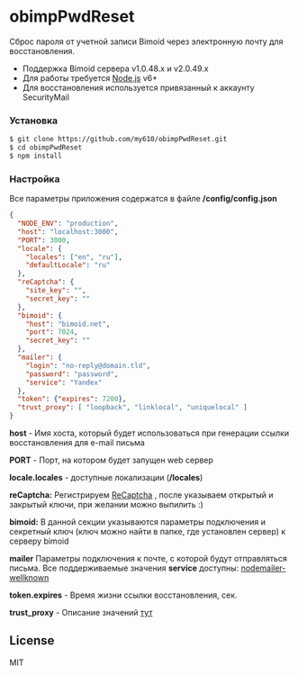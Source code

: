 # obimpPwdReset

Сброс пароля от учетной записи Bimoid через электронную почту для восстановления.

  - Поддержка Bimoid сервера v1.0.48.x и v2.0.49.x
  - Для работы требуется [Node.js](https://nodejs.org/) v6+
  - Для восстановления используется привязанный к аккаунту SecurityMail
  
### Установка

```sh
$ git clone https://github.com/my610/obimpPwdReset.git
$ cd obimpPwdReset
$ npm install
```

### Настройка

Все параметры приложения содержатся в файле __/config/config.json__

```json
{
  "NODE_ENV": "production",
  "host": "localhost:3000",
  "PORT": 3000,
  "locale": {
    "locales": ["en", "ru"],
    "defaultLocale": "ru"
  },
  "reCaptcha": {
    "site_key": "",
    "secret_key": ""
  },
  "bimoid": {
    "host": "bimoid.net",
    "port": 7024,
    "secret_key": ""
  },
  "mailer": {
    "login": "no-reply@domain.tld",
    "password": "password",
    "service": "Yandex"
  },
  "token": {"expires": 7200},
  "trust_proxy": [ "loopback", "linklocal", "uniquelocal" ]
}
```

**host** - Имя хоста, который будет использоваться при генерации ссылки восстановления для e-mail письма

**PORT** - Порт, на котором будет запущен web сервер

**locale.locales** - доступные локализации (**/locales**)

**reCaptcha:** Регистрируем [ReCaptcha](https://www.google.com/recaptcha/intro/index.html) , после указываем открытый и закрытый ключи, при желании можно выпилить :)

**bimoid:** В данной секции указываются параметры подключения и секретный ключ (ключ можно найти в папке, где установлен сервер) к серверу bimoid

**mailer** Параметры подключения к почте, с которой будут отправляться письма. Все поддерживаемые значения **service** доступны: [nodemailer-wellknown](https://github.com/nodemailer/nodemailer-wellknown#supported-services) 

**token.expires** - Время жизни ссылки восстановления, сек.

**trust_proxy** - Описание значений [тут](http://expressjs.com/ru/guide/behind-proxies.html)

License
----

MIT
